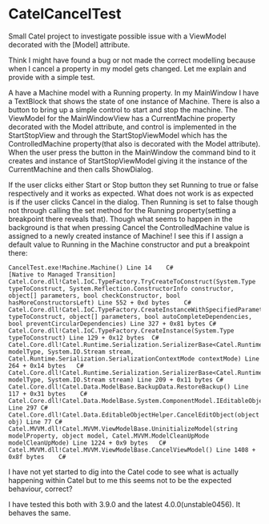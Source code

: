 CatelCancelTest
===============

Small Catel project to investigate possible issue with a ViewModel decorated with the [Model] attribute.

Think I might have found a bug or not made the correct modelling because when I cancel a property in my model gets changed. Let me explain and provide with a simple test.

A have a Machine model with a Running property. In my MainWindow I have a TextBlock that shows the state of one instance of Machine. There is also a button to bring up a simple control to start and stop the machine. The ViewModel for the MainWindowView has a CurrentMachine property decorated with the Model attribute, and control is implemented in the StartStopView and through the StartStopViewModel which has the ControlledMachine property(that also is decorated with the Model attribute). When the user press the button in the MainWindow the command bind to it creates and instance of StartStopViewModel giving it the instance of the CurrentMachine and then calls ShowDialog.

If the user clicks either Start or Stop button they set Running to true or false respectively and it works as expected. What does not work is as expected is if the user clicks Cancel in the dialog. Then Running is set to false though not through calling the set method for the Running property(setting a breakpoint there reveals that). Though what seems to happen in the background is that when pressing Cancel the ControlledMachine value is assigned to a newly created instance of Machine! I see this if I assign a default value to Running in the Machine constructor and put a breakpoint there:
```
CancelTest.exe!Machine.Machine() Line 14	C#
[Native to Managed Transition]
Catel.Core.dll!Catel.IoC.TypeFactory.TryCreateToConstruct(System.Type typeToConstruct, System.Reflection.ConstructorInfo constructor, object[] parameters, bool checkConstructor, bool hasMoreConstructorsLeft) Line 552 + 0xd bytes	C#
Catel.Core.dll!Catel.IoC.TypeFactory.CreateInstanceWithSpecifiedParameters(System.Type typeToConstruct, object[] parameters, bool autoCompleteDependencies, bool preventCircularDependencies) Line 327 + 0x81 bytes	C#
Catel.Core.dll!Catel.IoC.TypeFactory.CreateInstance(System.Type typeToConstruct) Line 129 + 0x12 bytes	C#
Catel.Core.dll!Catel.Runtime.Serialization.SerializerBase<Catel.Runtime.Serialization.Xml.XmlSerializationContextInfo>.GetContext(System.Type modelType, System.IO.Stream stream, Catel.Runtime.Serialization.SerializationContextMode contextMode) Line 264 + 0x14 bytes	C#
Catel.Core.dll!Catel.Runtime.Serialization.SerializerBase<Catel.Runtime.Serialization.Xml.XmlSerializationContextInfo>.DeserializeMembers(System.Type modelType, System.IO.Stream stream) Line 209 + 0x11 bytes	C#
Catel.Core.dll!Catel.Data.ModelBase.BackupData.RestoreBackup() Line 117 + 0x31 bytes	C#
Catel.Core.dll!Catel.Data.ModelBase.System.ComponentModel.IEditableObject.CancelEdit() Line 297	C#
Catel.Core.dll!Catel.Data.EditableObjectHelper.CancelEditObject(object obj) Line 77	C#
Catel.MVVM.dll!Catel.MVVM.ViewModelBase.UninitializeModel(string modelProperty, object model, Catel.MVVM.ModelCleanUpMode modelCleanUpMode) Line 1224 + 0x9 bytes	C#
Catel.MVVM.dll!Catel.MVVM.ViewModelBase.CancelViewModel() Line 1408 + 0x8f bytes	C#
```
I have not yet started to dig into the Catel code to see what is actually happening within Catel but to me this seems not to be the expected behaviour, correct?

I have tested this both with 3.9.0 and the latest 4.0.0(unstable0456). It behaves the same.
